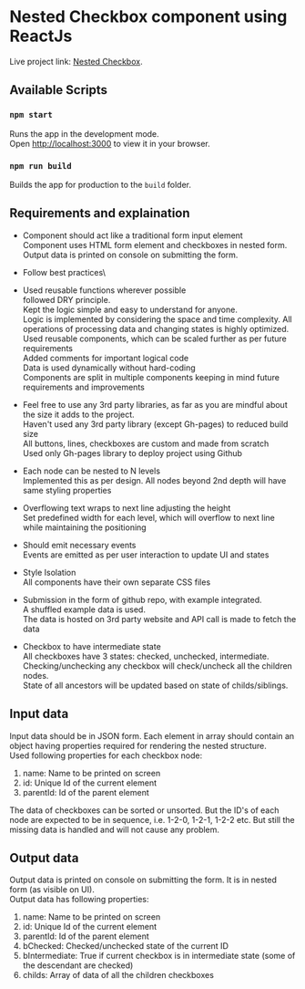 # Nested Checkbox component using ReactJs

Live project link: [Nested Checkbox](https://pradeep17jadhav.github.io/Nested_Checkbox).

## Available Scripts

### `npm start`

Runs the app in the development mode.\
Open [http://localhost:3000](http://localhost:3000) to view it in your browser.

### `npm run build`

Builds the app for production to the `build` folder.


## Requirements and explaination
- Component should act like a traditional form input element\
Component uses HTML form element and checkboxes in nested form.\
Output data is printed on console on submitting the form.

- Follow best practices\
* Used reusable functions wherever possible\
followed DRY principle.\
Kept the logic simple and easy to understand for anyone.\
Logic is implemented by considering the space and time complexity. All operations of processing data and changing states is highly optimized.\
Used reusable components, which can be scaled further as per future requirements\
Added comments for important logical code\
Data is used dynamically without hard-coding\
Components are split in multiple components keeping in mind future requirements and improvements

- Feel free to use any 3rd party libraries, as far as you are mindful about the size it adds to the project.\
Haven't used any 3rd party library (except Gh-pages) to reduced build size\
All buttons, lines, checkboxes are custom and made from scratch\
Used only Gh-pages library to deploy project using Github

- Each node can be nested to N levels\
Implemented this as per design. All nodes beyond 2nd depth will have same styling properties

- Overflowing text wraps to next line adjusting the height\
Set predefined width for each level, which will overflow to next line while maintaining the positioning

- Should emit necessary events\
Events are emitted as per user interaction to update UI and states

- Style Isolation\
All components have their own separate CSS files

- Submission in the form of github repo, with example integrated.\
A shuffled example data is used.\
The data is hosted on 3rd party website and API call is made to fetch the data

- Checkbox to have intermediate state\
All checkboxes have 3 states: checked, unchecked, intermediate.\
Checking/unchecking any checkbox will check/uncheck all the children nodes.\
State of all ancestors will be updated based on state of childs/siblings.


## Input data
Input data should be in JSON form. Each element in array should contain an object having properties required for rendering the nested structure.\
Used following properties for each checkbox node:
1. name: Name to be printed on screen
2. id: Unique Id of the current element
3. parentId: Id of the parent element

The data of checkboxes can be sorted or unsorted. But the ID's of each node are expected to be in sequence, i.e. 1-2-0, 1-2-1, 1-2-2 etc. But still the missing data is handled and will not cause any problem.


## Output data
Output data is printed on console on submitting the form. It is in nested form (as visible on UI).\
Output data has following properties:
1. name: Name to be printed on screen
2. id: Unique Id of the current element
3. parentId: Id of the parent element
4. bChecked: Checked/unchecked state of the current ID
5. bIntermediate: True if current checkbox is in intermediate state (some of the descendant are checked)
6. childs: Array of data of all the children checkboxes